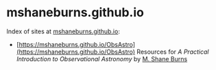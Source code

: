 # mshaneburns.github.io
Index of sites at [mshaneburns.github.io](https://mshaneburns.github.io):

- [https://mshaneburns.github.io/ObsAstro](https://mshaneburns.github.io/ObsAstro) Resources for *A Practical Introduction to Observational Astronomy* by [M. Shane Burns](https://faculty1.coloradocollege.edu/~sburns/) 
